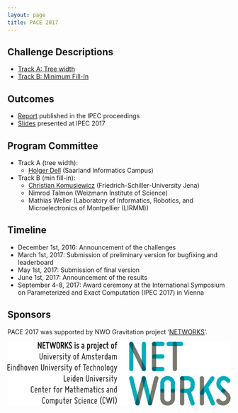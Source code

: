 ```yaml
---
layout: page
title: PACE 2017
---
```


## Challenge Descriptions

- [Track A: Tree width](treewidth/)
- [Track B: Minimum Fill-In](minimum-fill-in/)

## Outcomes

- [Report](https://dx.doi.org/10.4230/LIPIcs.IPEC.2017.30) published in the IPEC proceedings
- [Slides](/files/PACE17-slides.pdf) presented at IPEC 2017

## Program Committee

- Track A (tree width):
  - [Holger Dell](https://www.holgerdell.com/) (Saarland Informatics Campus)
- Track B (min fill-in):
  -   [Christian Komusiewicz](https://www.uni-marburg.de/fb12/arbeitsgruppen/algorithmik/ckomus) (Friedrich-Schiller-University Jena)
  - Nimrod Talmon (Weizmann Institute of Science)
  - Mathias Weller (Laboratory of Informatics, Robotics, and Microelectronics of Montpellier (LIRMM))


## Timeline

- December 1st, 2016: Announcement of the challenges
- March 1st, 2017: Submission of preliminary version for bugfixing and leaderboard
- May 1st, 2017: Submission of final version
- June 1st, 2017: Announcement of the results
- September 4-8, 2017: Award ceremony at the International Symposium on Parameterized and Exact Computation (IPEC 2017) in Vienna


## Sponsors

PACE 2017 was supported by NWO Gravitation project ‘[NETWORKS](http://thenetworkcenter.nl/)’.

![NETWORKS logo](/assets/img/networks-logopartners-lang-rgb-1000px.jpg)

